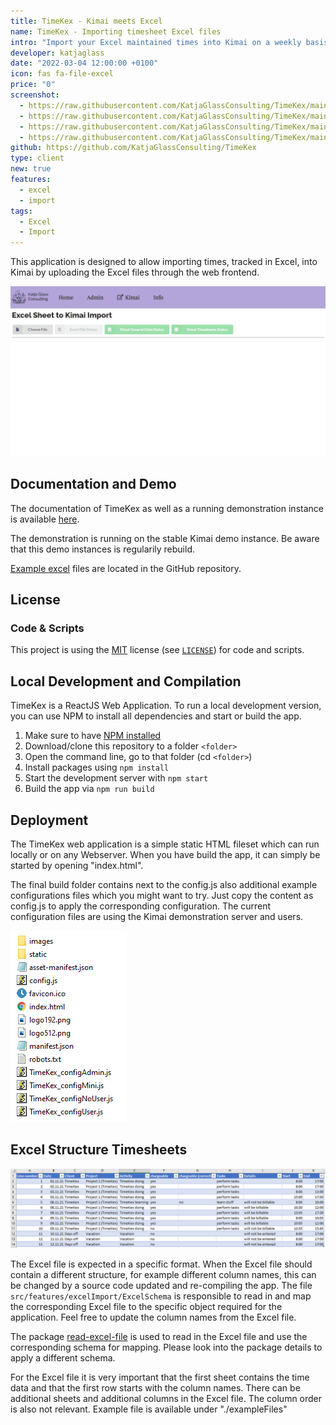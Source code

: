 ```yaml
---
title: TimeKex - Kimai meets Excel
name: TimeKex - Importing timesheet Excel files
intro: "Import your Excel maintained times into Kimai on a weekly basis. A flat customer/project/activity import from Excel is also available."
developer: katjaglass
date: "2022-03-04 12:00:00 +0100"
icon: fas fa-file-excel
price: "0"
screenshot: 
  - https://raw.githubusercontent.com/KatjaGlassConsulting/TimeKex/main/docs/img/timesheet_to_kimai_01.gif
  - https://raw.githubusercontent.com/KatjaGlassConsulting/TimeKex/main/docs/img/layout_week_display.png
  - https://raw.githubusercontent.com/KatjaGlassConsulting/TimeKex/main/docs/img/example_admin_create_02.png
  - https://raw.githubusercontent.com/KatjaGlassConsulting/TimeKex/main/docs/img/layout_week_display_issues.png
github: https://github.com/KatjaGlassConsulting/TimeKex
type: client
new: true
features:
  - excel
  - import
tags:
  - Excel
  - Import
---
```


This application is designed to allow importing times, tracked in Excel, into Kimai by uploading the Excel files through the web frontend.

![Screenshot of login screen](https://raw.githubusercontent.com/KatjaGlassConsulting/TimeKex/main/docs/img/timesheet_to_kimai_01.gif)

## Documentation and Demo

The documentation of TimeKex as well as a running demonstration instance is available [here](https://katjaglassconsulting.github.io/TimeKex/).

The demonstration is running on the stable Kimai demo instance. Be aware that this demo instances is regularily rebuild.

[Example excel](https://github.com/KatjaGlassConsulting/TimeKex/tree/main/exampleFiles) files are located in the GitHub repository.

## License

### Code & Scripts

This project is using the [MIT](http://www.opensource.org/licenses/MIT "The MIT License | Open Source Initiative") license (see [`LICENSE`](LICENSE)) for code and scripts.

## Local Development and Compilation

TimeKex is a ReactJS Web Application. To run a local development version, you can use NPM to install all dependencies and start or build the app. 

1. Make sure to have [NPM installed](https://docs.npmjs.com/downloading-and-installing-node-js-and-npm)
2. Download/clone this repository to a folder `<folder>`
3. Open the command line, go to that folder (cd `<folder>`)
4. Install packages using `npm install`
5. Start the development server with `npm start`
6. Build the app via `npm run build`

## Deployment

The TimeKex web application is a simple static HTML fileset which can run locally or on any Webserver. When you have build the app, it can simply be started by opening "index.html".

The final build folder contains next to the config.js also additional example configurations files which you might want to try. Just copy the content as config.js to apply the corresponding configuration. The current configuration files are using the Kimai demonstration server and users.

![Folder Structure](https://raw.githubusercontent.com/KatjaGlassConsulting/TimeKex/main/docs/img/folder_structure_build.png)

## Excel Structure Timesheets

![Excel Sheet Structure](https://raw.githubusercontent.com/KatjaGlassConsulting/TimeKex/main/docs/img/layout_excel_sheet.png)

The Excel file is expected in a specific format. When the Excel file should contain a different structure, for example different column names, this can be changed by a source code updated and re-compiling the app. The file `src/features/excelImport/ExcelSchema` is responsible to read in and map the corresponding Excel file to the specific object required for the application. Feel free to update the column names from the Excel file.

The package [read-excel-file](https://gitlab.com/catamphetamine/read-excel-file) is used to read in the Excel file and use the corresponding schema for mapping. Please look into the package details to apply a different schema.

For the Excel file it is very important that the first sheet contains the time data and that the first row starts with the column names. There can be additional sheets and additional columns in the Excel file. The column order is also not relevant. Example file is available under "./exampleFiles"

